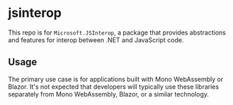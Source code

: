 # jsinterop

This repo is for `Microsoft.JSInterop`, a package that provides abstractions and features for interop between .NET and JavaScript code.

## Usage

The primary use case is for applications built with Mono WebAssembly or Blazor. It's not expected that developers will typically use these libraries separately from Mono WebAssembly, Blazor, or a similar technology.

